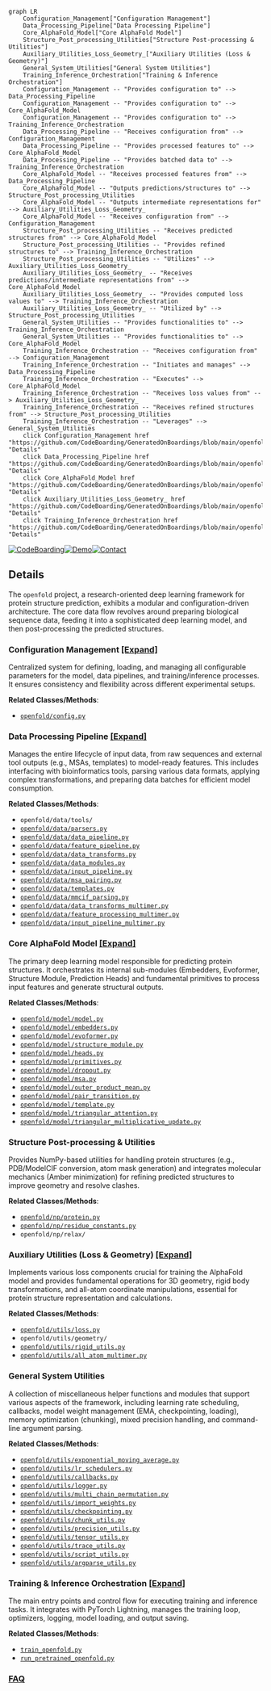 ```mermaid
graph LR
    Configuration_Management["Configuration Management"]
    Data_Processing_Pipeline["Data Processing Pipeline"]
    Core_AlphaFold_Model["Core AlphaFold Model"]
    Structure_Post_processing_Utilities["Structure Post-processing & Utilities"]
    Auxiliary_Utilities_Loss_Geometry_["Auxiliary Utilities (Loss & Geometry)"]
    General_System_Utilities["General System Utilities"]
    Training_Inference_Orchestration["Training & Inference Orchestration"]
    Configuration_Management -- "Provides configuration to" --> Data_Processing_Pipeline
    Configuration_Management -- "Provides configuration to" --> Core_AlphaFold_Model
    Configuration_Management -- "Provides configuration to" --> Training_Inference_Orchestration
    Data_Processing_Pipeline -- "Receives configuration from" --> Configuration_Management
    Data_Processing_Pipeline -- "Provides processed features to" --> Core_AlphaFold_Model
    Data_Processing_Pipeline -- "Provides batched data to" --> Training_Inference_Orchestration
    Core_AlphaFold_Model -- "Receives processed features from" --> Data_Processing_Pipeline
    Core_AlphaFold_Model -- "Outputs predictions/structures to" --> Structure_Post_processing_Utilities
    Core_AlphaFold_Model -- "Outputs intermediate representations for" --> Auxiliary_Utilities_Loss_Geometry_
    Core_AlphaFold_Model -- "Receives configuration from" --> Configuration_Management
    Structure_Post_processing_Utilities -- "Receives predicted structures from" --> Core_AlphaFold_Model
    Structure_Post_processing_Utilities -- "Provides refined structures to" --> Training_Inference_Orchestration
    Structure_Post_processing_Utilities -- "Utilizes" --> Auxiliary_Utilities_Loss_Geometry_
    Auxiliary_Utilities_Loss_Geometry_ -- "Receives predictions/intermediate representations from" --> Core_AlphaFold_Model
    Auxiliary_Utilities_Loss_Geometry_ -- "Provides computed loss values to" --> Training_Inference_Orchestration
    Auxiliary_Utilities_Loss_Geometry_ -- "Utilized by" --> Structure_Post_processing_Utilities
    General_System_Utilities -- "Provides functionalities to" --> Training_Inference_Orchestration
    General_System_Utilities -- "Provides functionalities to" --> Core_AlphaFold_Model
    Training_Inference_Orchestration -- "Receives configuration from" --> Configuration_Management
    Training_Inference_Orchestration -- "Initiates and manages" --> Data_Processing_Pipeline
    Training_Inference_Orchestration -- "Executes" --> Core_AlphaFold_Model
    Training_Inference_Orchestration -- "Receives loss values from" --> Auxiliary_Utilities_Loss_Geometry_
    Training_Inference_Orchestration -- "Receives refined structures from" --> Structure_Post_processing_Utilities
    Training_Inference_Orchestration -- "Leverages" --> General_System_Utilities
    click Configuration_Management href "https://github.com/CodeBoarding/GeneratedOnBoardings/blob/main/openfold/Configuration_Management.md" "Details"
    click Data_Processing_Pipeline href "https://github.com/CodeBoarding/GeneratedOnBoardings/blob/main/openfold/Data_Processing_Pipeline.md" "Details"
    click Core_AlphaFold_Model href "https://github.com/CodeBoarding/GeneratedOnBoardings/blob/main/openfold/Core_AlphaFold_Model.md" "Details"
    click Auxiliary_Utilities_Loss_Geometry_ href "https://github.com/CodeBoarding/GeneratedOnBoardings/blob/main/openfold/Auxiliary_Utilities_Loss_Geometry_.md" "Details"
    click Training_Inference_Orchestration href "https://github.com/CodeBoarding/GeneratedOnBoardings/blob/main/openfold/Training_Inference_Orchestration.md" "Details"
```

[![CodeBoarding](https://img.shields.io/badge/Generated%20by-CodeBoarding-9cf?style=flat-square)](https://github.com/CodeBoarding/GeneratedOnBoardings)[![Demo](https://img.shields.io/badge/Try%20our-Demo-blue?style=flat-square)](https://www.codeboarding.org/demo)[![Contact](https://img.shields.io/badge/Contact%20us%20-%20contact@codeboarding.org-lightgrey?style=flat-square)](mailto:contact@codeboarding.org)

## Details

The `openfold` project, a research-oriented deep learning framework for protein structure prediction, exhibits a modular and configuration-driven architecture. The core data flow revolves around preparing biological sequence data, feeding it into a sophisticated deep learning model, and then post-processing the predicted structures.

### Configuration Management [[Expand]](./Configuration_Management.md)
Centralized system for defining, loading, and managing all configurable parameters for the model, data pipelines, and training/inference processes. It ensures consistency and flexibility across different experimental setups.


**Related Classes/Methods**:

- <a href="https://github.com/aqlaboratory/openfold/blob/main/openfold/config.py" target="_blank" rel="noopener noreferrer">`openfold/config.py`</a>


### Data Processing Pipeline [[Expand]](./Data_Processing_Pipeline.md)
Manages the entire lifecycle of input data, from raw sequences and external tool outputs (e.g., MSAs, templates) to model-ready features. This includes interfacing with bioinformatics tools, parsing various data formats, applying complex transformations, and preparing data batches for efficient model consumption.


**Related Classes/Methods**:

- `openfold/data/tools/`
- <a href="https://github.com/aqlaboratory/openfold/blob/main/openfold/data/parsers.py" target="_blank" rel="noopener noreferrer">`openfold/data/parsers.py`</a>
- <a href="https://github.com/aqlaboratory/openfold/blob/main/openfold/data/data_pipeline.py" target="_blank" rel="noopener noreferrer">`openfold/data/data_pipeline.py`</a>
- <a href="https://github.com/aqlaboratory/openfold/blob/main/openfold/data/feature_pipeline.py" target="_blank" rel="noopener noreferrer">`openfold/data/feature_pipeline.py`</a>
- <a href="https://github.com/aqlaboratory/openfold/blob/main/openfold/data/data_transforms.py" target="_blank" rel="noopener noreferrer">`openfold/data/data_transforms.py`</a>
- <a href="https://github.com/aqlaboratory/openfold/blob/main/openfold/data/data_modules.py" target="_blank" rel="noopener noreferrer">`openfold/data/data_modules.py`</a>
- <a href="https://github.com/aqlaboratory/openfold/blob/main/openfold/data/input_pipeline.py" target="_blank" rel="noopener noreferrer">`openfold/data/input_pipeline.py`</a>
- <a href="https://github.com/aqlaboratory/openfold/blob/main/openfold/data/msa_pairing.py" target="_blank" rel="noopener noreferrer">`openfold/data/msa_pairing.py`</a>
- <a href="https://github.com/aqlaboratory/openfold/blob/main/openfold/data/templates.py" target="_blank" rel="noopener noreferrer">`openfold/data/templates.py`</a>
- <a href="https://github.com/aqlaboratory/openfold/blob/main/openfold/data/mmcif_parsing.py" target="_blank" rel="noopener noreferrer">`openfold/data/mmcif_parsing.py`</a>
- <a href="https://github.com/aqlaboratory/openfold/blob/main/openfold/data/data_transforms_multimer.py" target="_blank" rel="noopener noreferrer">`openfold/data/data_transforms_multimer.py`</a>
- <a href="https://github.com/aqlaboratory/openfold/blob/main/openfold/data/feature_processing_multimer.py" target="_blank" rel="noopener noreferrer">`openfold/data/feature_processing_multimer.py`</a>
- <a href="https://github.com/aqlaboratory/openfold/blob/main/openfold/data/input_pipeline_multimer.py" target="_blank" rel="noopener noreferrer">`openfold/data/input_pipeline_multimer.py`</a>


### Core AlphaFold Model [[Expand]](./Core_AlphaFold_Model.md)
The primary deep learning model responsible for predicting protein structures. It orchestrates its internal sub-modules (Embedders, Evoformer, Structure Module, Prediction Heads) and fundamental primitives to process input features and generate structural outputs.


**Related Classes/Methods**:

- <a href="https://github.com/aqlaboratory/openfold/blob/main/openfold/model/model.py" target="_blank" rel="noopener noreferrer">`openfold/model/model.py`</a>
- <a href="https://github.com/aqlaboratory/openfold/blob/main/openfold/model/embedders.py" target="_blank" rel="noopener noreferrer">`openfold/model/embedders.py`</a>
- <a href="https://github.com/aqlaboratory/openfold/blob/main/openfold/model/evoformer.py" target="_blank" rel="noopener noreferrer">`openfold/model/evoformer.py`</a>
- <a href="https://github.com/aqlaboratory/openfold/blob/main/openfold/model/structure_module.py" target="_blank" rel="noopener noreferrer">`openfold/model/structure_module.py`</a>
- <a href="https://github.com/aqlaboratory/openfold/blob/main/openfold/model/heads.py" target="_blank" rel="noopener noreferrer">`openfold/model/heads.py`</a>
- <a href="https://github.com/aqlaboratory/openfold/blob/main/openfold/model/primitives.py" target="_blank" rel="noopener noreferrer">`openfold/model/primitives.py`</a>
- <a href="https://github.com/aqlaboratory/openfold/blob/main/openfold/model/dropout.py" target="_blank" rel="noopener noreferrer">`openfold/model/dropout.py`</a>
- <a href="https://github.com/aqlaboratory/openfold/blob/main/openfold/model/msa.py" target="_blank" rel="noopener noreferrer">`openfold/model/msa.py`</a>
- <a href="https://github.com/aqlaboratory/openfold/blob/main/openfold/model/outer_product_mean.py" target="_blank" rel="noopener noreferrer">`openfold/model/outer_product_mean.py`</a>
- <a href="https://github.com/aqlaboratory/openfold/blob/main/openfold/model/pair_transition.py" target="_blank" rel="noopener noreferrer">`openfold/model/pair_transition.py`</a>
- <a href="https://github.com/aqlaboratory/openfold/blob/main/openfold/model/template.py" target="_blank" rel="noopener noreferrer">`openfold/model/template.py`</a>
- <a href="https://github.com/aqlaboratory/openfold/blob/main/openfold/model/triangular_attention.py" target="_blank" rel="noopener noreferrer">`openfold/model/triangular_attention.py`</a>
- <a href="https://github.com/aqlaboratory/openfold/blob/main/openfold/model/triangular_multiplicative_update.py" target="_blank" rel="noopener noreferrer">`openfold/model/triangular_multiplicative_update.py`</a>


### Structure Post-processing & Utilities
Provides NumPy-based utilities for handling protein structures (e.g., PDB/ModelCIF conversion, atom mask generation) and integrates molecular mechanics (Amber minimization) for refining predicted structures to improve geometry and resolve clashes.


**Related Classes/Methods**:

- <a href="https://github.com/aqlaboratory/openfold/blob/main/openfold/np/protein.py" target="_blank" rel="noopener noreferrer">`openfold/np/protein.py`</a>
- <a href="https://github.com/aqlaboratory/openfold/blob/main/openfold/np/residue_constants.py" target="_blank" rel="noopener noreferrer">`openfold/np/residue_constants.py`</a>
- `openfold/np/relax/`


### Auxiliary Utilities (Loss & Geometry) [[Expand]](./Auxiliary_Utilities_Loss_Geometry_.md)
Implements various loss components crucial for training the AlphaFold model and provides fundamental operations for 3D geometry, rigid body transformations, and all-atom coordinate manipulations, essential for protein structure representation and calculations.


**Related Classes/Methods**:

- <a href="https://github.com/aqlaboratory/openfold/blob/main/openfold/utils/loss.py" target="_blank" rel="noopener noreferrer">`openfold/utils/loss.py`</a>
- `openfold/utils/geometry/`
- <a href="https://github.com/aqlaboratory/openfold/blob/main/openfold/utils/rigid_utils.py" target="_blank" rel="noopener noreferrer">`openfold/utils/rigid_utils.py`</a>
- <a href="https://github.com/aqlaboratory/openfold/blob/main/openfold/utils/all_atom_multimer.py" target="_blank" rel="noopener noreferrer">`openfold/utils/all_atom_multimer.py`</a>


### General System Utilities
A collection of miscellaneous helper functions and modules that support various aspects of the framework, including learning rate scheduling, callbacks, model weight management (EMA, checkpointing, loading), memory optimization (chunking), mixed precision handling, and command-line argument parsing.


**Related Classes/Methods**:

- <a href="https://github.com/aqlaboratory/openfold/blob/main/openfold/utils/exponential_moving_average.py" target="_blank" rel="noopener noreferrer">`openfold/utils/exponential_moving_average.py`</a>
- <a href="https://github.com/aqlaboratory/openfold/blob/main/openfold/utils/lr_schedulers.py" target="_blank" rel="noopener noreferrer">`openfold/utils/lr_schedulers.py`</a>
- <a href="https://github.com/aqlaboratory/openfold/blob/main/openfold/utils/callbacks.py" target="_blank" rel="noopener noreferrer">`openfold/utils/callbacks.py`</a>
- <a href="https://github.com/aqlaboratory/openfold/blob/main/openfold/utils/logger.py" target="_blank" rel="noopener noreferrer">`openfold/utils/logger.py`</a>
- <a href="https://github.com/aqlaboratory/openfold/blob/main/openfold/utils/multi_chain_permutation.py" target="_blank" rel="noopener noreferrer">`openfold/utils/multi_chain_permutation.py`</a>
- <a href="https://github.com/aqlaboratory/openfold/blob/main/openfold/utils/import_weights.py" target="_blank" rel="noopener noreferrer">`openfold/utils/import_weights.py`</a>
- <a href="https://github.com/aqlaboratory/openfold/blob/main/openfold/utils/checkpointing.py" target="_blank" rel="noopener noreferrer">`openfold/utils/checkpointing.py`</a>
- <a href="https://github.com/aqlaboratory/openfold/blob/main/openfold/utils/chunk_utils.py" target="_blank" rel="noopener noreferrer">`openfold/utils/chunk_utils.py`</a>
- <a href="https://github.com/aqlaboratory/openfold/blob/main/openfold/utils/precision_utils.py" target="_blank" rel="noopener noreferrer">`openfold/utils/precision_utils.py`</a>
- <a href="https://github.com/aqlaboratory/openfold/blob/main/openfold/utils/tensor_utils.py" target="_blank" rel="noopener noreferrer">`openfold/utils/tensor_utils.py`</a>
- <a href="https://github.com/aqlaboratory/openfold/blob/main/openfold/utils/trace_utils.py" target="_blank" rel="noopener noreferrer">`openfold/utils/trace_utils.py`</a>
- <a href="https://github.com/aqlaboratory/openfold/blob/main/openfold/utils/script_utils.py" target="_blank" rel="noopener noreferrer">`openfold/utils/script_utils.py`</a>
- <a href="https://github.com/aqlaboratory/openfold/blob/main/openfold/utils/argparse_utils.py" target="_blank" rel="noopener noreferrer">`openfold/utils/argparse_utils.py`</a>


### Training & Inference Orchestration [[Expand]](./Training_Inference_Orchestration.md)
The main entry points and control flow for executing training and inference tasks. It integrates with PyTorch Lightning, manages the training loop, optimizers, logging, model loading, and output saving.


**Related Classes/Methods**:

- <a href="https://github.com/aqlaboratory/openfold/blob/main/train_openfold.py" target="_blank" rel="noopener noreferrer">`train_openfold.py`</a>
- <a href="https://github.com/aqlaboratory/openfold/blob/main/run_pretrained_openfold.py" target="_blank" rel="noopener noreferrer">`run_pretrained_openfold.py`</a>




### [FAQ](https://github.com/CodeBoarding/GeneratedOnBoardings/tree/main?tab=readme-ov-file#faq)